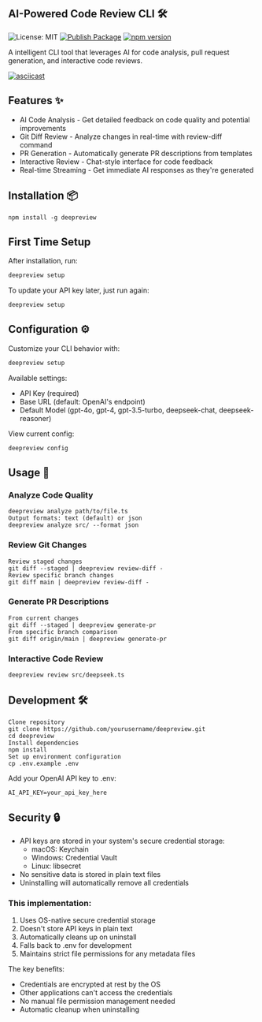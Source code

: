 ## AI-Powered Code Review CLI 🛠️
![License: MIT](https://img.shields.io/badge/License-MIT-yellow.svg)
[![Publish Package](https://github.com/aindong/deepreview/actions/workflows/publish.yml/badge.svg)](https://github.com/aindong/deepreview/actions/workflows/publish.yml)
[![npm version](https://img.shields.io/npm/v/deepreview)](https://www.npmjs.com/package/deepreview)

A intelligent CLI tool that leverages AI for code analysis, pull request generation, and interactive code reviews.

[![asciicast](https://asciinema.org/a/QFv3uoF2VdTNVfUg7A4g3EJP6.svg)](https://asciinema.org/a/QFv3uoF2VdTNVfUg7A4g3EJP6)

## Features ✨
- AI Code Analysis - Get detailed feedback on code quality and potential improvements
- Git Diff Review - Analyze changes in real-time with review-diff command
- PR Generation - Automatically generate PR descriptions from templates
- Interactive Review - Chat-style interface for code feedback
- Real-time Streaming - Get immediate AI responses as they're generated

## Installation 📦
```
npm install -g deepreview
```

## First Time Setup

After installation, run:
```bash
deepreview setup
```

To update your API key later, just run again:
```bash
deepreview setup
```

## Configuration ⚙️

Customize your CLI behavior with:

```bash
deepreview setup
```

Available settings:
- API Key (required)
- Base URL (default: OpenAI's endpoint)
- Default Model (gpt-4o, gpt-4, gpt-3.5-turbo, deepseek-chat, deepseek-reasoner)

View current config:
```bash
deepreview config
```

## Usage 🚀

### Analyze Code Quality
```
deepreview analyze path/to/file.ts
Output formats: text (default) or json
deepreview analyze src/ --format json
```

### Review Git Changes
```
Review staged changes
git diff --staged | deepreview review-diff -
Review specific branch changes
git diff main | deepreview review-diff -
```

### Generate PR Descriptions
```
From current changes
git diff --staged | deepreview generate-pr
From specific branch comparison
git diff origin/main | deepreview generate-pr
```

### Interactive Code Review
```
deepreview review src/deepseek.ts
```

## Development 🛠️
```
Clone repository
git clone https://github.com/yourusername/deepreview.git
cd deepreview
Install dependencies
npm install
Set up environment configuration
cp .env.example .env
```
Add your OpenAI API key to .env:
```
AI_API_KEY=your_api_key_here
```

## Security 🔒

- API keys are stored in your system's secure credential storage:
  - macOS: Keychain
  - Windows: Credential Vault
  - Linux: libsecret
- No sensitive data is stored in plain text files
- Uninstalling will automatically remove all credentials

### This implementation:
1. Uses OS-native secure credential storage
2. Doesn't store API keys in plain text
3. Automatically cleans up on uninstall
4. Falls back to .env for development
5. Maintains strict file permissions for any metadata files

The key benefits:
- Credentials are encrypted at rest by the OS
- Other applications can't access the credentials
- No manual file permission management needed
- Automatic cleanup when uninstalling
